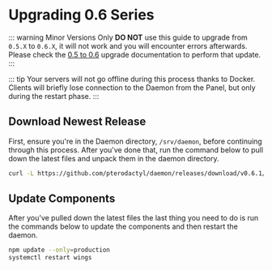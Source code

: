 # Upgrading 0.6 Series

::: warning Minor Versions Only
**DO NOT** use this guide to upgrade from `0.5.X` to `0.6.X`, it will not work and you will encounter errors afterwards. Please check the [0.5 to 0.6](/daemon/upgrade/0.5_to_0.6.md) upgrade documentation to perform that update.
:::

::: tip
Your servers will not go offline during this process thanks to Docker. Clients will briefly lose connection
to the Daemon from the Panel, but only during the restart phase.
:::

## Download Newest Release
First, ensure you're in the Daemon directory, `/srv/daemon`, before continuing through this process. After you've done
that, run the command below to pull down the latest files and unpack them in the daemon directory.

``` bash
curl -L https://github.com/pterodactyl/daemon/releases/download/v0.6.1/daemon.tar.gz | tar --strip-components=1 -xzv
```

## Update Components
After you've pulled down the latest files the last thing you need to do is run the commands below to update the
components and then restart the daemon.

``` bash
npm update --only=production
systemctl restart wings
```
